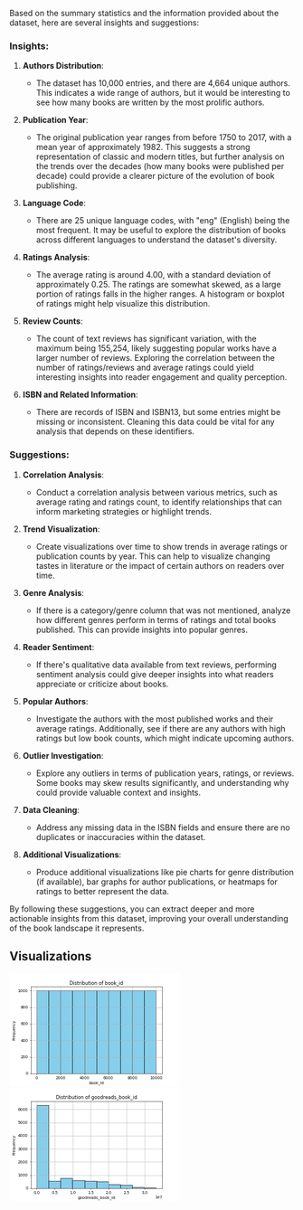 Based on the summary statistics and the information provided about the dataset, here are several insights and suggestions:

### Insights:

1. **Authors Distribution**:
   - The dataset has 10,000 entries, and there are 4,664 unique authors. This indicates a wide range of authors, but it would be interesting to see how many books are written by the most prolific authors.

2. **Publication Year**:
   - The original publication year ranges from before 1750 to 2017, with a mean year of approximately 1982. This suggests a strong representation of classic and modern titles, but further analysis on the trends over the decades (how many books were published per decade) could provide a clearer picture of the evolution of book publishing.

3. **Language Code**:
   - There are 25 unique language codes, with "eng" (English) being the most frequent. It may be useful to explore the distribution of books across different languages to understand the dataset's diversity.

4. **Ratings Analysis**:
   - The average rating is around 4.00, with a standard deviation of approximately 0.25. The ratings are somewhat skewed, as a large portion of ratings falls in the higher ranges. A histogram or boxplot of ratings might help visualize this distribution.

5. **Review Counts**:
   - The count of text reviews has significant variation, with the maximum being 155,254, likely suggesting popular works have a larger number of reviews. Exploring the correlation between the number of ratings/reviews and average ratings could yield interesting insights into reader engagement and quality perception.

6. **ISBN and Related Information**:
   - There are records of ISBN and ISBN13, but some entries might be missing or inconsistent. Cleaning this data could be vital for any analysis that depends on these identifiers.

### Suggestions:

1. **Correlation Analysis**:
   - Conduct a correlation analysis between various metrics, such as average rating and ratings count, to identify relationships that can inform marketing strategies or highlight trends.

2. **Trend Visualization**:
   - Create visualizations over time to show trends in average ratings or publication counts by year. This can help to visualize changing tastes in literature or the impact of certain authors on readers over time.

3. **Genre Analysis**:
   - If there is a category/genre column that was not mentioned, analyze how different genres perform in terms of ratings and total books published. This can provide insights into popular genres.

4. **Reader Sentiment**:
   - If there's qualitative data available from text reviews, performing sentiment analysis could give deeper insights into what readers appreciate or criticize about books.

5. **Popular Authors**:
   - Investigate the authors with the most published works and their average ratings. Additionally, see if there are any authors with high ratings but low book counts, which might indicate upcoming authors.

6. **Outlier Investigation**:
   - Explore any outliers in terms of publication years, ratings, or reviews. Some books may skew results significantly, and understanding why could provide valuable context and insights.

7. **Data Cleaning**:
   - Address any missing data in the ISBN fields and ensure there are no duplicates or inaccuracies within the dataset.

8. **Additional Visualizations**:
   - Produce additional visualizations like pie charts for genre distribution (if available), bar graphs for author publications, or heatmaps for ratings to better represent the data.

By following these suggestions, you can extract deeper and more actionable insights from this dataset, improving your overall understanding of the book landscape it represents.

## Visualizations
![book_id.png](book_id.png)
![goodreads_book_id.png](goodreads_book_id.png)
